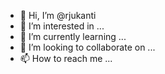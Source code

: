 - 👋 Hi, I’m @rjukanti
- 👀 I’m interested in ...
- 🌱 I’m currently learning ...
- 💞️ I’m looking to collaborate on ...
- 📫 How to reach me ...

<!---
rjukanti/rjukanti is a ✨ special ✨ repository because its `README.md` (this file) appears on your GitHub profile.
You can click the Preview link to take a look at your changes.
--->
